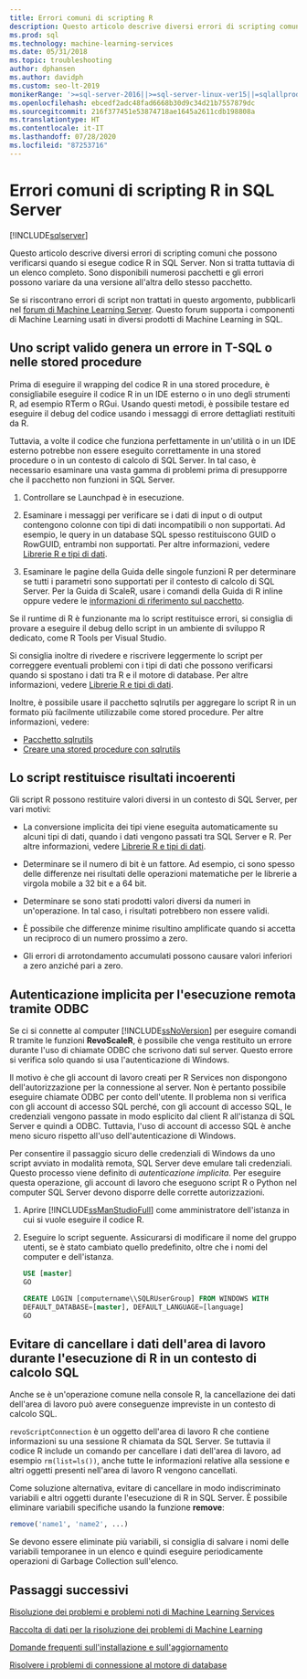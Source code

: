 ```yaml
---
title: Errori comuni di scripting R
description: Questo articolo descrive diversi errori di scripting comuni che possono verificarsi quando si esegue codice R in SQL Server.
ms.prod: sql
ms.technology: machine-learning-services
ms.date: 05/31/2018
ms.topic: troubleshooting
author: dphansen
ms.author: davidph
ms.custom: seo-lt-2019
monikerRange: '>=sql-server-2016||>=sql-server-linux-ver15||=sqlallproducts-allversions'
ms.openlocfilehash: ebcedf2adc48fad6668b30d9c34d21b7557879dc
ms.sourcegitcommit: 216f377451e53874718ae1645a2611cdb198808a
ms.translationtype: HT
ms.contentlocale: it-IT
ms.lasthandoff: 07/28/2020
ms.locfileid: "87253716"
---
```

# <a name="common-r-scripting-errors-in-sql-server"></a>Errori comuni di scripting R in SQL Server
[!INCLUDE[sqlserver](../../includes/applies-to-version/sqlserver.md)]

Questo articolo descrive diversi errori di scripting comuni che possono verificarsi quando si esegue codice R in SQL Server. Non si tratta tuttavia di un elenco completo. Sono disponibili numerosi pacchetti e gli errori possono variare da una versione all'altra dello stesso pacchetto.

Se si riscontrano errori di script non trattati in questo argomento, pubblicarli nel [forum di Machine Learning Server](https://social.msdn.microsoft.com/Forums/home?category=MicrosoftR). Questo forum supporta i componenti di Machine Learning usati in diversi prodotti di Machine Learning in SQL.

## <a name="valid-script-fails-in-t-sql-or-in-stored-procedures"></a>Uno script valido genera un errore in T-SQL o nelle stored procedure

Prima di eseguire il wrapping del codice R in una stored procedure, è consigliabile eseguire il codice R in un IDE esterno o in uno degli strumenti R, ad esempio RTerm o RGui. Usando questi metodi, è possibile testare ed eseguire il debug del codice usando i messaggi di errore dettagliati restituiti da R.

Tuttavia, a volte il codice che funziona perfettamente in un'utilità o in un IDE esterno potrebbe non essere eseguito correttamente in una stored procedure o in un contesto di calcolo di SQL Server. In tal caso, è necessario esaminare una vasta gamma di problemi prima di presupporre che il pacchetto non funzioni in SQL Server.

1. Controllare se Launchpad è in esecuzione.

2. Esaminare i messaggi per verificare se i dati di input o di output contengono colonne con tipi di dati incompatibili o non supportati. Ad esempio, le query in un database SQL spesso restituiscono GUID o RowGUID, entrambi non supportati. Per altre informazioni, vedere [Librerie R e tipi di dati](../r/r-libraries-and-data-types.md).

3. Esaminare le pagine della Guida delle singole funzioni R per determinare se tutti i parametri sono supportati per il contesto di calcolo di SQL Server. Per la Guida di ScaleR, usare i comandi della Guida di R inline oppure vedere le [informazioni di riferimento sul pacchetto](https://docs.microsoft.com/r-server/r-reference/revoscaler/revoscaler).

Se il runtime di R è funzionante ma lo script restituisce errori, si consiglia di provare a eseguire il debug dello script in un ambiente di sviluppo R dedicato, come R Tools per Visual Studio.

Si consiglia inoltre di rivedere e riscrivere leggermente lo script per correggere eventuali problemi con i tipi di dati che possono verificarsi quando si spostano i dati tra R e il motore di database. Per altre informazioni, vedere [Librerie R e tipi di dati](../r/r-libraries-and-data-types.md).

Inoltre, è possibile usare il pacchetto sqlrutils per aggregare lo script R in un formato più facilmente utilizzabile come stored procedure. Per altre informazioni, vedere:
* [Pacchetto sqlrutils](../r/ref-r-sqlrutils.md)
* [Creare una stored procedure con sqlrutils](../r/how-to-create-a-stored-procedure-using-sqlrutils.md)

## <a name="script-returns-inconsistent-results"></a>Lo script restituisce risultati incoerenti

Gli script R possono restituire valori diversi in un contesto di SQL Server, per vari motivi:

- La conversione implicita dei tipi viene eseguita automaticamente su alcuni tipi di dati, quando i dati vengono passati tra SQL Server e R. Per altre informazioni, vedere [Librerie R e tipi di dati](../r/r-libraries-and-data-types.md).

- Determinare se il numero di bit è un fattore. Ad esempio, ci sono spesso delle differenze nei risultati delle operazioni matematiche per le librerie a virgola mobile a 32 bit e a 64 bit.

- Determinare se sono stati prodotti valori diversi da numeri in un'operazione. In tal caso, i risultati potrebbero non essere validi.

- È possibile che differenze minime risultino amplificate quando si accetta un reciproco di un numero prossimo a zero.

- Gli errori di arrotondamento accumulati possono causare valori inferiori a zero anziché pari a zero.

## <a name="implied-authentication-for-remote-execution-via-odbc"></a>Autenticazione implicita per l'esecuzione remota tramite ODBC

Se ci si connette al computer [!INCLUDE[ssNoVersion](../../includes/ssnoversion-md.md)] per eseguire comandi R tramite le funzioni **RevoScaleR**, è possibile che venga restituito un errore durante l'uso di chiamate ODBC che scrivono dati sul server. Questo errore si verifica solo quando si usa l'autenticazione di Windows.

Il motivo è che gli account di lavoro creati per R Services non dispongono dell'autorizzazione per la connessione al server. Non è pertanto possibile eseguire chiamate ODBC per conto dell'utente. Il problema non si verifica con gli account di accesso SQL perché, con gli account di accesso SQL, le credenziali vengono passate in modo esplicito dal client R all'istanza di SQL Server e quindi a ODBC. Tuttavia, l'uso di account di accesso SQL è anche meno sicuro rispetto all'uso dell'autenticazione di Windows.

Per consentire il passaggio sicuro delle credenziali di Windows da uno script avviato in modalità remota, SQL Server deve emulare tali credenziali. Questo processo viene definito di _autenticazione implicita_. Per eseguire questa operazione, gli account di lavoro che eseguono script R o Python nel computer SQL Server devono disporre delle corrette autorizzazioni.

1. Aprire [!INCLUDE[ssManStudioFull](../../includes/ssmanstudiofull-md.md)] come amministratore dell'istanza in cui si vuole eseguire il codice R.

2. Eseguire lo script seguente. Assicurarsi di modificare il nome del gruppo utenti, se è stato cambiato quello predefinito, oltre che i nomi del computer e dell'istanza.

    ```sql
    USE [master]
    GO
    
    CREATE LOGIN [computername\\SQLRUserGroup] FROM WINDOWS WITH
    DEFAULT_DATABASE=[master], DEFAULT_LANGUAGE=[language]
    GO
    ```

## <a name="avoid-clearing-the-workspace-while-youre-running-r-in-a-sql-compute-context"></a>Evitare di cancellare i dati dell'area di lavoro durante l'esecuzione di R in un contesto di calcolo SQL

Anche se è un'operazione comune nella console R, la cancellazione dei dati dell'area di lavoro può avere conseguenze impreviste in un contesto di calcolo SQL.

`revoScriptConnection` è un oggetto dell'area di lavoro R che contiene informazioni su una sessione R chiamata da SQL Server. Se tuttavia il codice R include un comando per cancellare i dati dell'area di lavoro, ad esempio `rm(list=ls())`, anche tutte le informazioni relative alla sessione e altri oggetti presenti nell'area di lavoro R vengono cancellati.

Come soluzione alternativa, evitare di cancellare in modo indiscriminato variabili e altri oggetti durante l'esecuzione di R in SQL Server. È possibile eliminare variabili specifiche usando la funzione **remove**:

```R
remove('name1', 'name2', ...)
```

Se devono essere eliminate più variabili, si consiglia di salvare i nomi delle variabili temporanee in un elenco e quindi eseguire periodicamente operazioni di Garbage Collection sull'elenco.



## <a name="next-steps"></a>Passaggi successivi

[Risoluzione dei problemi e problemi noti di Machine Learning Services](machine-learning-troubleshooting-overview.md)

[Raccolta di dati per la risoluzione dei problemi di Machine Learning](data-collection-ml-troubleshooting-process.md)

[Domande frequenti sull'installazione e sull'aggiornamento](upgrade-and-installation-faq-sql-server-r-services.md)

[Risolvere i problemi di connessione al motore di database](../../database-engine/configure-windows/troubleshoot-connecting-to-the-sql-server-database-engine.md)
